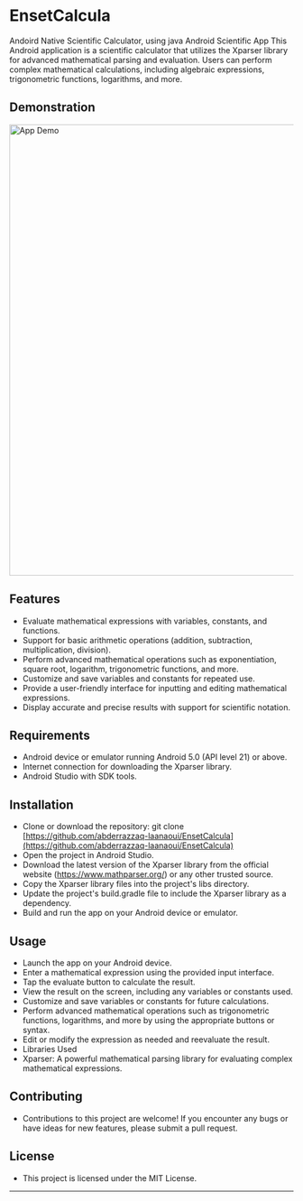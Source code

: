 # EnsetCalcula
Andoird Native Scientific Calculator, using java 
Android Scientific App
This Android application is a scientific calculator that utilizes the Xparser library for advanced mathematical parsing and evaluation. Users can perform complex mathematical calculations, including algebraic expressions, trigonometric functions, logarithms, and more.

## Demonstration 
<img height="800" src="./ensetcalcula-screen.gif" alt="App Demo">

## Features
- Evaluate mathematical expressions with variables, constants, and functions.
- Support for basic arithmetic operations (addition, subtraction, multiplication, division).
- Perform advanced mathematical operations such as exponentiation, square root, logarithm, trigonometric functions, and more.
- Customize and save variables and constants for repeated use.
- Provide a user-friendly interface for inputting and editing mathematical expressions.
- Display accurate and precise results with support for scientific notation.
## Requirements
- Android device or emulator running Android 5.0 (API level 21) or above.
- Internet connection for downloading the Xparser library.
- Android Studio with SDK tools.
## Installation
- Clone or download the repository: git clone [https://github.com/abderrazzaq-laanaoui/EnsetCalcula](https://github.com/abderrazzaq-laanaoui/EnsetCalcula)
- Open the project in Android Studio.
- Download the latest version of the Xparser library from the official website (https://www.mathparser.org/) or any other trusted source.
- Copy the Xparser library files into the project's libs directory.
- Update the project's build.gradle file to include the Xparser library as a dependency.
- Build and run the app on your Android device or emulator.
## Usage
- Launch the app on your Android device.
- Enter a mathematical expression using the provided input interface.
- Tap the evaluate button to calculate the result.
- View the result on the screen, including any variables or constants used.
- Customize and save variables or constants for future calculations.
- Perform advanced mathematical operations such as trigonometric functions, logarithms, and more by using the appropriate buttons or syntax.
- Edit or modify the expression as needed and reevaluate the result.
- Libraries Used
- Xparser: A powerful mathematical parsing library for evaluating complex mathematical expressions.
## Contributing
- Contributions to this project are welcome! If you encounter any bugs or have ideas for new features, please submit a pull request.

## License
- This project is licensed under the MIT License.
---
